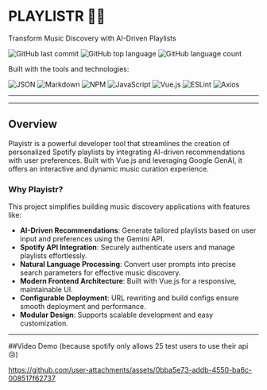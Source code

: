 # PLAYLISTR 🎵🕺

Transform Music Discovery with AI-Driven Playlists

![GitHub last commit](https://img.shields.io/github/last-commit/crumbs1505/Playlistr?style=for-the-badge)
![GitHub top language](https://img.shields.io/github/languages/top/crumbs1505/Playlistr?style=for-the-badge)
![GitHub language count](https://img.shields.io/github/languages/count/crumbs1505/Playlistr?style=for-the-badge)

Built with the tools and technologies:

![JSON](https://img.shields.io/badge/json-000000.svg?style=for-the-badge&logo=json&logoColor=white)
![Markdown](https://img.shields.io/badge/markdown-%23000000.svg?style=for-the-badge&logo=markdown&logoColor=white)
![NPM](https://img.shields.io/badge/NPM-%23CB3837.svg?style=for-the-badge&logo=npm&logoColor=white)
![JavaScript](https://img.shields.io/badge/javascript-%23323330.svg?style=for-the-badge&logo=javascript&logoColor=%23F7DF1E)
![Vue.js](https://img.shields.io/badge/vue.js-%2335495e.svg?style=for-the-badge&logo=vue.js&logoColor=%234FC08D)
![ESLint](https://img.shields.io/badge/eslint-3A33D1?style=for-the-badge&logo=eslint&logoColor=white)
![Axios](https://img.shields.io/badge/axios-671ddf?style=for-the-badge&logo=axios&logoColor=white)

---

---

## Overview

Playistr is a powerful developer tool that streamlines the creation of personalized Spotify playlists by integrating AI-driven recommendations with user preferences. Built with Vue.js and leveraging Google GenAI, it offers an interactive and dynamic music curation experience.

### Why Playistr?

This project simplifies building music discovery applications with features like:

-   **AI-Driven Recommendations**: Generate tailored playlists based on user input and preferences using the Gemini API.
-   **Spotify API Integration**: Securely authenticate users and manage playlists effortlessly.
-   **Natural Language Processing**: Convert user prompts into precise search parameters for effective music discovery.
-   **Modern Frontend Architecture**: Built with Vue.js for a responsive, maintainable UI.
-   **Configurable Deployment**: URL rewriting and build configs ensure smooth deployment and performance.
-   **Modular Design**: Supports scalable development and easy customization.

---
##Video Demo (because spotify only allows 25 test users to use their api 😢)

https://github.com/user-attachments/assets/0bba5e73-addb-4550-ba6c-008517f62737

